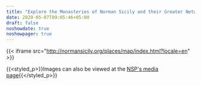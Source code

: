 ```yaml
---
title: "Explore the Monasteries of Norman Sicily and their Greater Network"
date: 2020-05-07T09:05:46+05:00
draft: false
noshowdate: true
noshowpager: true
---
```

{{< iframe src="http://normansicily.org/places/map/index.html?locale=en" >}}

{{<styled_p>}}Images can also be viewed at the [NSP's media page](http://media.normansicily.org/){{</styled_p>}}
